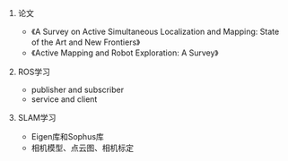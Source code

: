  

1. 论文
   * 《A Survey on Active Simultaneous Localization and Mapping: State of the Art and New Frontiers》
   * 《Active Mapping and Robot Exploration: A Survey》

2. ROS学习
   * publisher and subscriber
   * service and client
   
3. SLAM学习
   * Eigen库和Sophus库
   * 相机模型、点云图、相机标定
   
   
